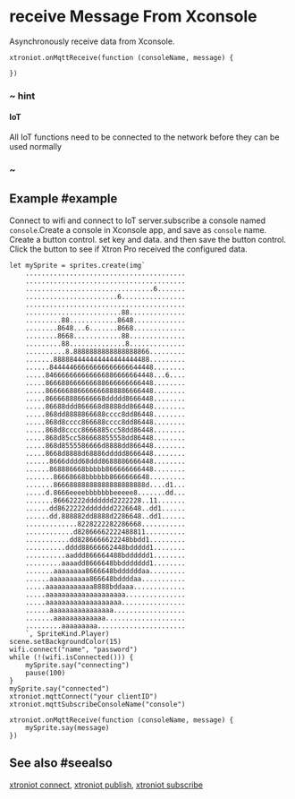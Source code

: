 # receive Message From Xconsole

Asynchronously receive data from Xconsole.

```sig
xtroniot.onMqttReceive(function (consoleName, message) {
	
})
```

### ~ hint

#### IoT 

All IoT functions need to be connected to the network before they can be used normally

### ~

## Example #example

Connect to wifi and connect to IoT server.subscribe a console named `console`.Create a console in Xconsole app, and save as `console` name. Create a button control. set key and data. and then save the button control. Click the button to see if Xtron Pro received the configured data.

```blocks
let mySprite = sprites.create(img`
    ........................................
    ........................................
    ................................6.......
    .......................6................
    ........................................
    ........................88..............
    .........88............8648.............
    ........8648...6.......8668.............
    ........8668............88..............
    .........88..............8..............
    ..........8.8888888888888888866.........
    .......888884444444444444444488.........
    ......84444466666666666666644448........
    .....846666666666666886666664448...6....
    .....866688666666688666666666448........
    .....866666886666666888886666448........
    .....866668886666668ddddd8666448........
    .....86688ddd866668d8888dd866448........
    .....868dd8888866688cccc8dd86448........
    .....868d8cccc866688cccc8dd86448........
    .....868d8cccc8666885cc58dd86448........
    .....868d85cc586668855558dd86448........
    .....868d8555586666d8888dd866448........
    .....8668d8888d68886ddddd8666448........
    ......8666dddd68ddd8688886666448........
    ......868886668bbbbb866666666448........
    .......86668668bbbbbb8666666648.........
    .......86668888888888888888888d....d1...
    .....d.8666eeeebbbbbbbeeeee8.......dd...
    .......86662222ddddddd2222228..11.......
    ......dd8622222ddddddd2226648..dd1......
    ......dd.888882dd8888d2286648..dd1......
    .............8228222282286668...........
    ............d82866662222488811..........
    ...........dd8286666622248bbdd1.........
    ..........dddd88666662448bddddd1........
    ..........aaddd866664488bdddddd1........
    .........aaaadd8666648bbddddddd1........
    .......aaaaaaaa8666648bddddddaa.........
    ......aaaaaaaaaa866648bddddaa...........
    .....aaaaaaaaaaaa8888bddaaa.............
    .....aaaaaaaaaaaaaaaaaaaa...............
    .....aaaaaaaaaaaaaaaaaaa................
    ......aaaaaaaaaaaaaaaa..................
    .......aaaaaaaaaaaaa....................
    .........aaaaaaaaa......................
    `, SpriteKind.Player)
scene.setBackgroundColor(15)
wifi.connect("name", "password")
while (!(wifi.isConnected())) {
    mySprite.say("connecting")
    pause(100)
}
mySprite.say("connected")
xtroniot.mqttConnect("your clientID")
xtroniot.mqttSubscribeConsoleName("console")

xtroniot.onMqttReceive(function (consoleName, message) {
	mySprite.say(message)
})
```

## See also #seealso

[xtroniot connect](/reference/xtroniot/mqtt-connect),
[xtroniot publish](/reference/xtroniot/mqtt-publish),
[xtroniot subscribe](/reference/xtroniot/mqtt-subscribe)